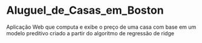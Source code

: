 # Aluguel_de_Casas_em_Boston
Aplicação Web que computa e exibe o preço de uma casa com base em um modelo preditivo criado a partir do algoritmo de regressão de ridge
